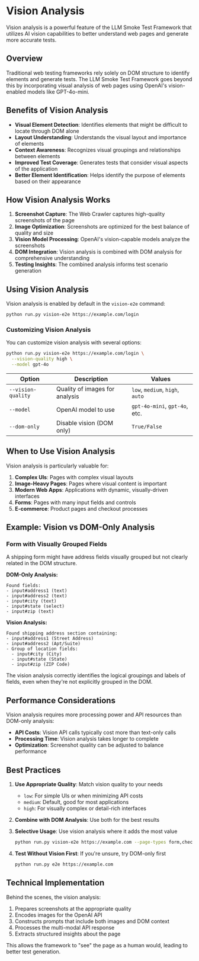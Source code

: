 # Vision Analysis

Vision analysis is a powerful feature of the LLM Smoke Test Framework that utilizes AI vision capabilities to better understand web pages and generate more accurate tests.

## Overview

Traditional web testing frameworks rely solely on DOM structure to identify elements and generate tests. The LLM Smoke Test Framework goes beyond this by incorporating visual analysis of web pages using OpenAI's vision-enabled models like GPT-4o-mini.

## Benefits of Vision Analysis

- **Visual Element Detection**: Identifies elements that might be difficult to locate through DOM alone
- **Layout Understanding**: Understands the visual layout and importance of elements
- **Context Awareness**: Recognizes visual groupings and relationships between elements
- **Improved Test Coverage**: Generates tests that consider visual aspects of the application
- **Better Element Identification**: Helps identify the purpose of elements based on their appearance

## How Vision Analysis Works

1. **Screenshot Capture**: The Web Crawler captures high-quality screenshots of the page
2. **Image Optimization**: Screenshots are optimized for the best balance of quality and size
3. **Vision Model Processing**: OpenAI's vision-capable models analyze the screenshots
4. **DOM Integration**: Vision analysis is combined with DOM analysis for comprehensive understanding
5. **Testing Insights**: The combined analysis informs test scenario generation

## Using Vision Analysis

Vision analysis is enabled by default in the `vision-e2e` command:

```bash
python run.py vision-e2e https://example.com/login
```

### Customizing Vision Analysis

You can customize vision analysis with several options:

```bash
python run.py vision-e2e https://example.com/login \
  --vision-quality high \
  --model gpt-4o
```

| Option             | Description                    | Values                          |
| ------------------ | ------------------------------ | ------------------------------- |
| `--vision-quality` | Quality of images for analysis | `low`, `medium`, `high`, `auto` |
| `--model`          | OpenAI model to use            | `gpt-4o-mini`, `gpt-4o`, etc.   |
| `--dom-only`       | Disable vision (DOM only)      | `True/False`                    |

## When to Use Vision Analysis

Vision analysis is particularly valuable for:

1. **Complex UIs**: Pages with complex visual layouts
2. **Image-Heavy Pages**: Pages where visual content is important
3. **Modern Web Apps**: Applications with dynamic, visually-driven interfaces
4. **Forms**: Pages with many input fields and controls
5. **E-commerce**: Product pages and checkout processes

## Example: Vision vs DOM-Only Analysis

### Form with Visually Grouped Fields

A shipping form might have address fields visually grouped but not clearly related in the DOM structure.

**DOM-Only Analysis:**

```
Found fields:
- input#address1 (text)
- input#address2 (text)
- input#city (text)
- input#state (select)
- input#zip (text)
```

**Vision Analysis:**

```
Found shipping address section containing:
- input#address1 (Street Address)
- input#address2 (Apt/Suite)
- Group of location fields:
  - input#city (City)
  - input#state (State)
  - input#zip (ZIP Code)
```

The vision analysis correctly identifies the logical groupings and labels of fields, even when they're not explicitly grouped in the DOM.

## Performance Considerations

Vision analysis requires more processing power and API resources than DOM-only analysis:

- **API Costs**: Vision API calls typically cost more than text-only calls
- **Processing Time**: Vision analysis takes longer to complete
- **Optimization**: Screenshot quality can be adjusted to balance performance

## Best Practices

1. **Use Appropriate Quality**: Match vision quality to your needs

   - `low`: For simple UIs or when minimizing API costs
   - `medium`: Default, good for most applications
   - `high`: For visually complex or detail-rich interfaces

2. **Combine with DOM Analysis**: Use both for the best results

3. **Selective Usage**: Use vision analysis where it adds the most value

   ```bash
   python run.py vision-e2e https://example.com --page-types form,checkout,product
   ```

4. **Test Without Vision First**: If you're unsure, try DOM-only first
   ```bash
   python run.py e2e https://example.com
   ```

## Technical Implementation

Behind the scenes, the vision analysis:

1. Prepares screenshots at the appropriate quality
2. Encodes images for the OpenAI API
3. Constructs prompts that include both images and DOM context
4. Processes the multi-modal API response
5. Extracts structured insights about the page

This allows the framework to "see" the page as a human would, leading to better test generation.
